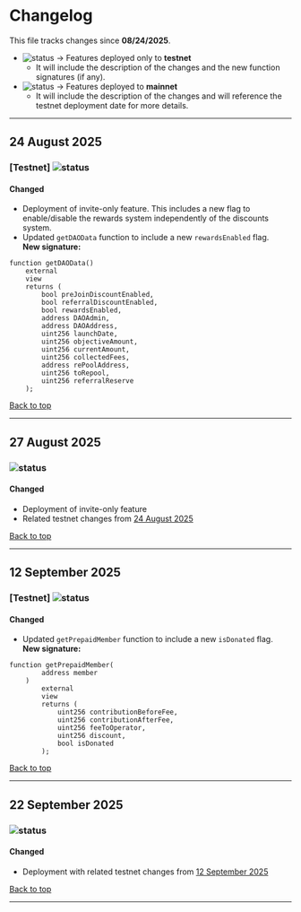 # Changelog

This file tracks changes since **08/24/2025**.

-   ![status](https://img.shields.io/badge/status-unreleased-orange) → Features deployed only to **testnet**
    -   It will include the description of the changes and the new function signatures (if any).
-   ![status](https://img.shields.io/badge/status-released-brightgreen) → Features deployed to **mainnet**
    -   It will include the description of the changes and will reference the testnet deployment date for more details.

---

## 24 August 2025

### [Testnet] ![status](https://img.shields.io/badge/status-unreleased-orange)

#### Changed

-   Deployment of invite-only feature. This includes a new flag to enable/disable the rewards system independently of the discounts system.
-   Updated `getDAOData` function to include a new `rewardsEnabled` flag.  
    **New signature:**

```solidity
function getDAOData()
    external
    view
    returns (
        bool preJoinDiscountEnabled,
        bool referralDiscountEnabled,
        bool rewardsEnabled,
        address DAOAdmin,
        address DAOAddress,
        uint256 launchDate,
        uint256 objectiveAmount,
        uint256 currentAmount,
        uint256 collectedFees,
        address rePoolAddress,
        uint256 toRepool,
        uint256 referralReserve
    );
```

[Back to top](#changelog)

---

## 27 August 2025

### ![status](https://img.shields.io/badge/status-released-brightgreen)

#### Changed

-   Deployment of invite-only feature
-   Related testnet changes from [24 August 2025](#24-august-2025)

[Back to top](#changelog)

---

## 12 September 2025

### [Testnet] ![status](https://img.shields.io/badge/status-unreleased-orange)

#### Changed

-   Updated `getPrepaidMember` function to include a new `isDonated` flag.  
    **New signature:**

```solidity
function getPrepaidMember(
        address member
    )
        external
        view
        returns (
            uint256 contributionBeforeFee,
            uint256 contributionAfterFee,
            uint256 feeToOperator,
            uint256 discount,
            bool isDonated
        );
```

[Back to top](#changelog)

---

## 22 September 2025

### ![status](https://img.shields.io/badge/status-released-brightgreen)

#### Changed

-   Deployment with related testnet changes from [12 September 2025](#12-september-2025)

[Back to top](#changelog)

---
